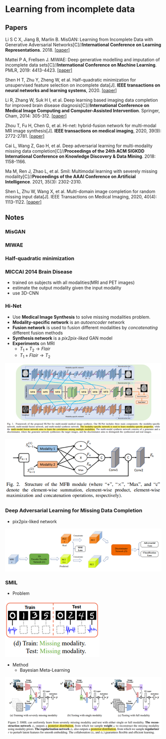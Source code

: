 # Learning from incomplete data

## Papers

Li S C X, Jiang B, Marlin B. MisGAN: Learning from Incomplete Data with Generative Adversarial Networks[C]//**International Conference on Learning Representations**. 2018. [[paper]](https://arxiv.org/pdf/1902.09599.pdf)

Mattei P A, Frellsen J. MIWAE: Deep generative modelling and imputation of incomplete data sets[C]//**International Conference on Machine Learning**. PMLR, 2019: 4413-4423. [[paper]](http://proceedings.mlr.press/v97/mattei19a/mattei19a.pdf)

Shen H T, Zhu Y, Zheng W, et al. Half-quadratic minimization for unsupervised feature selection on incomplete data[J]. **IEEE transactions on neural networks and learning systems**, 2020. [[paper]](https://ieeexplore.ieee.org/abstract/document/9153124/)

Li R, Zhang W, Suk H I, et al. Deep learning based imaging data completion for improved brain disease diagnosis[C]//**International Conference on Medical Image Computing and Computer-Assisted Intervention**. Springer, Cham, 2014: 305-312. [[paper]](https://link.springer.com/content/pdf/10.1007/978-3-319-10443-0_39.pdf)

Zhou T, Fu H, Chen G, et al. Hi-net: hybrid-fusion network for multi-modal MR image synthesis[J]. **IEEE transactions on medical imaging**, 2020, 39(9): 2772-2781. [[paper]](https://arxiv.org/pdf/2002.05000.pdf)

Cai L, Wang Z, Gao H, et al. Deep adversarial learning for multi-modality missing data completion[C]//**Proceedings of the 24th ACM SIGKDD International Conference on Knowledge Discovery & Data Mining**. 2018: 1158-1166.

Ma M, Ren J, Zhao L, et al. Smil: Multimodal learning with severely missing modality[C]//**Proceedings of the AAAI Conference on Artificial Intelligence**. 2021, 35(3): 2302-2310. 

Shen L, Zhu W, Wang X, et al. Multi-domain image completion for random missing input data[J]. IEEE Transactions on Medical Imaging, 2020, 40(4): 1113-1122. [[paper]](https://arxiv.org/pdf/2007.05534.pdf)

## Notes

### MisGAN

### MIWAE

### Half-quadratic minimization

### MICCAI 2014 Brain Disease

- trained on subjects with all modalities(MRI and PET images)
- estimate the output modality given the input modality
- use 3D-CNN

### Hi-Net

- Use **Medical Image Synthesis** to solve missing modalities problem.
- **Modality-specific network** is an *autoencoder* network
- **Fusion network** is used to fusion different modalities by *concatenating* different fusion methods
- **Synthesis network** is a *pix2pix-liked* GAN model
- **Experiments** on MRI
  - $T_1+T_2\to Flair$
  - $T_1+Flair \to T_2$

![image-20210809092957170](imgs/image-20210809092957170.png)

![image-20210809093024341](imgs/image-20210809093024341.png)

### Deep Adversarial Learning for Missing Data Completion

- pix2pix-liked network

![image-20210809154941064](imgs/image-20210809154941064.png)

### SMIL

- Problem

![image-20210809161548769](imgs/image-20210809161548769.png)

- Method
  - Bayesian Meta-Learning

![image-20210809161459815](imgs/image-20210809161459815.png)

